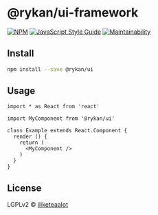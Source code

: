 # @rykan/ui-framework

> 

[![NPM](https://img.shields.io/npm/v/@rykan/ui.svg)](https://www.npmjs.com/package/@rykan/ui) [![JavaScript Style Guide](https://img.shields.io/badge/code_style-standard-brightgreen.svg)](https://standardjs.com) [![Maintainability](https://api.codeclimate.com/v1/badges/0718174538bdb4e67387/maintainability)](https://codeclimate.com/github/rykan-tech/ui-framework/maintainability)

## Install

```bash
npm install --save @rykan/ui
```

## Usage

```tsx
import * as React from 'react'

import MyComponent from '@rykan/ui'

class Example extends React.Component {
  render () {
    return (
      <MyComponent />
    )
  }
}
```

## License

LGPLv2 © [iliketeaalot](https://github.com/iliketeaalot)
